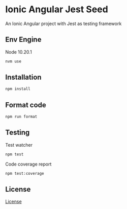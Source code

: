 # Ionic Angular Jest Seed
An Ionic Angular project with Jest as testing framework

## Env Engine

Node 10.20.1
```bash
nvm use
```

## Installation

```bash
npm install
```

## Format code

```bash
npm run format
```

## Testing

Test watcher
```bash
npm test
```

Code coverage report
```bash
npm test:coverage
```

## License

[License](./LICENSE)